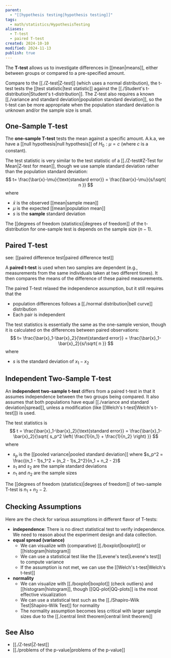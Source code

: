 ```yaml
---
parent:
  - "[[hypothesis testing|hypothesis testing]]"
tags:
  - math/statistics/HypothesisTesting
aliases:
  - T-test
  - paired T-test
created: 2024-10-10
modified: 2024-11-13
publish: true
---
```

The **T-test** allows us to investigate differences in [[mean|means]], either between groups or compared to a pre-specified amount.

Compare to the [[./Z-test|Z-test]] (which uses a normal distribution), the t-test tests the [[test statistic|test statistic]] against the [[./Student's t-distribution|Student's t-distribution]]. The Z-test also requires a known [[./variance and standard deviation|population standard deviation]], so the t-test can be more appropriate when the population standard deviation is unknown and/or the sample size is small.

## One-Sample T-test
The **one-sample T-test** tests the mean against a specific amount. A.k.a, we have a [[null hypothesis|null hypothesis]] of $H_0: \mu = c$ (where $c$ is a constant).

The test statistic is very similar to the test statistic of a [[./Z-test#Z-Test for Mean|Z-test for mean]], though we use sample standard deviation rather than the population standard deviation:
$$
t= \frac{\bar{x}-\mu}{\text{standard error}} = \frac{\bar{x}-\mu}{s/\sqrt{ n }}
$$
where
- $\bar{x}$ is the observed [[mean|sample mean]]
- $\mu$ is the expected [[mean|population mean]]
- $s$ is the **sample** standard deviation

The [[degrees of freedom (statistics)|degrees of freedom]] of the t-distribution for one-sample test is depends on the sample size ($n - 1$).

## Paired T-test
see: [[paired difference test|paired difference test]]

A **paired t-test** is used when two samples are dependent (e.g., measurements from the same individuals taken at two different times). It then compares the means of the difference of these paired measurements.

The paired T-test relaxed the independence assumption, but it still requires that the
- population differences follows a [[./normal distribution|bell curve]] distribution
- Each pair is independent

The test statistics is essentially the same as the one-sample version, though it is calculated on the differences between paired observations:
$$
t= \frac{\bar{x}_1-\bar{x}_2}{\text{standard error}} = \frac{\bar{x}_1-\bar{x}_2}{s/\sqrt{ n }}
$$
where
- $s$ is the standard deviation of $x_1 - x_2$

## Independent Two-Sample T-test
An **independent two-sample t-test** differs from a paired t-test in that it assumes independence between the two groups being compared. It also assumes that both populations have equal [[./variance and standard deviation|spread]], unless a modification (like [[Welch's t-test|Welch's t-test]]) is used.

The test statistics is
$$
t = \frac{\bar{x}_1-\bar{x}_2}{\text{standard error}} = \frac{\bar{x}_1-\bar{x}_2}{\sqrt{ s_p^2 \left( \frac{1}{n_1} + \frac{1}{n_2} \right) }}
$$
where
- $s_p$ is the [[pooled variance|pooled standard deviation]] where $s_p^2 = \frac{(n_1 - 1)s_1^2 + (n_2 - 1)s_2^2}{n_1 + n_2 - 2}$
- $s_1$ and $s_2$ are the sample standard deviations
- $n_1$ and $n_2$ are the sample sizes

The [[degrees of freedom (statistics)|degrees of freedom]] of two-sample T-test is $n_1 + n_2 - 2$.

## Checking Assumptions
Here are the check for various assumptions in different flavor of T-tests:
- **independence**: There is no direct statistical test to verify independence. We need to reason about the experiment design and data collection.
- **equal spread (variance)**
  - We can visualize with (comparative) [[./boxplot|boxplot]] or [[histogram|histogram]]
  - We can use a statistical test like the [[Levene's test|Levene's test]] to compute variance
  - If the assumption is not met, we can use the [[Welch's t-test|Welch's t-test]]
- **normality**
  - We can visualize with [[./boxplot|boxplot]] (check outliers) and [[histogram|histogram]], though [[QQ-plot|QQ-plots]] is the most effective visualization
  - We can use a statistical test such as the [[./Shapiro-Wilk Test|Shapiro-Wilk Test]] for normality
  - The normality assumption becomes less critical with larger sample sizes due to the [[./central limit theorem|central limit theorem]]

## See Also
- [[./Z-test|Z-test]]
- [[./problems of the p-value|problems of the p-value]]